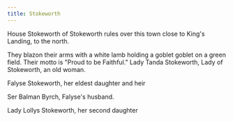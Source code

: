 ```yaml
---
title: Stokeworth
---
```


House Stokeworth of Stokeworth rules over this town close to King's Landing, to the north.

They blazon their arms with a white lamb holding a goblet goblet on a green field. Their motto is "Proud to be Faithful." Lady Tanda Stokeworth, Lady of Stokeworth, an old woman.

Falyse Stokeworth, her eldest daughter and heir

Ser Balman Byrch, Falyse's husband.

Lady Lollys Stokeworth, her second daughter


